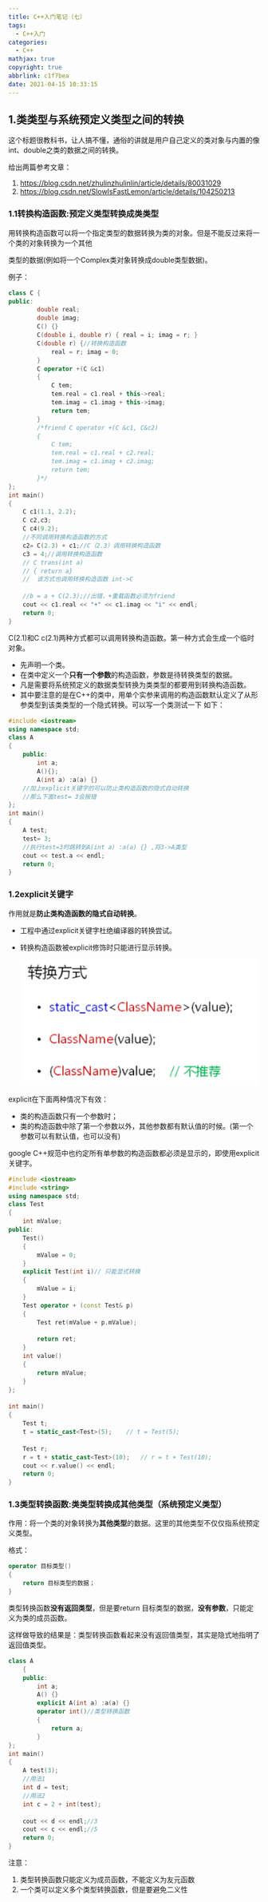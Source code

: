 ```yaml
---
title: C++入门笔记（七）
tags:
  - C++入门
categories:
  - C++
mathjax: true
copyright: true
abbrlink: c1f7bea
date: 2021-04-15 10:33:15
---
```


## 1.类类型与系统预定义类型之间的转换

这个标题很教科书，让人搞不懂，通俗的讲就是用户自己定义的类对象与内置的像int、double之类的数据之间的转换。

<!--more-->

给出两篇参考文章：

1. https://blog.csdn.net/zhulinzhulinlin/article/details/80031029
2. https://blog.csdn.net/SlowIsFastLemon/article/details/104250213

### 1.1转换构造函数:预定义类型转换成类类型

用转换构造函数可以将一个指定类型的数据转换为类的对象。但是不能反过来将一个类的对象转换为一个其他

类型的数据(例如将一个Complex类对象转换成double类型数据)。

例子：

```C++
class C {
public:
        double real;
        double imag;
        C() {}
        C(double i, double r) { real = i; imag = r; }
        C(double r) {//转换构造函数
            real = r; imag = 0;
        }
        C operator +(C &c1)
        {
            C tem;
            tem.real = c1.real + this->real;
            tem.imag = c1.imag + this->imag;
            return tem;
        }
        /*friend C operator +(C &c1, C&c2)
        {
            C tem;
            tem.real = c1.real + c2.real;
            tem.imag = c1.imag + c2.imag;
            return tem;
        }*/
};
int main()
{
    C c1(1.1, 2.2);
    C c2,c3;
    C c4(9.2);
    //不同调用转换构造函数的方式
    c2= C(2.3) + c1;//C（2.3）调用转换构造函数
    c3 = 4;//调用转换构造函数
    // C trans(int a)
    // { return a}
    //  该方式也调用转换构造函数 int->C 

    //b = a + C(2.3);//出错，+重载函数必须为friend
    cout << c1.real << "+" << c1.imag << "i" << endl;
    return 0;
}
```

C(2.1)和C c(2.1)两种方式都可以调用转换构造函数。第一种方式会生成一个临时对象。

- 先声明一个类。
- 在类中定义一个**只有一个参数**的构造函数，参数是待转换类型的数据。
- 凡是需要将系统预定义的数据类型转换为类类型的都要用到转换构造函数。
- 其中要注意的是在C++的类中，用单个实参来调用的构造函数默认定义了从形参类型到该类类型的一个隐式转换。可以写一个类测试一下 如下：

```C++
#include <iostream>
using namespace std;
class A
{
    public:
        int a;
        A(){};
        A(int a) :a(a) {}
    //加上explicit关键字的可以防止类构造函数的隐式自动转换
    //那么下面test= 3会报错
};
int main()
{
    A test;
    test= 3;
    //执行test=3时跳转到A(int a) :a(a) {} ,将3->A类型
    cout << test.a << endl;
    return 0;
}
```

### 1.2explicit关键字

作用就是**防止类构造函数的隐式自动转换**。

- 工程中通过explicit关键字杜绝编译器的转换尝试。

- 转换构造函数被explicit修饰时只能进行显示转换。

  ![image-20210415111019594](C-入门笔记（七）/image-20210415111019594.png)

explicit在下面两种情况下有效：

- 类的构造函数只有一个参数时；
- 类的构造函数中除了第一个参数以外，其他参数都有默认值的时候。(第一个参数可以有默认值，也可以没有)

google C++规范中也约定所有单参数的构造函数都必须是显示的，即使用explicit关键字。

```C++
#include <iostream>
#include <string>
using namespace std;
class Test
{
    int mValue;
public:
    Test()
    {
        mValue = 0;
    }   
    explicit Test(int i)// 只能显式转换
    {
        mValue = i;
    }   
    Test operator + (const Test& p)
    {
        Test ret(mValue + p.mValue);
        
        return ret;
    }    
    int value()
    {
        return mValue;
    }
};

int main()
{   
    Test t;    
    t = static_cast<Test>(5);    // t = Test(5);
    
    Test r;  
    r = t + static_cast<Test>(10);   // r = t + Test(10);
    cout << r.value() << endl;
    return 0;
}
```

### 1.3类型转换函数:类类型转换成其他类型（系统预定义类型）

作用：将一个类的对象转换为**其他类型**的数据。这里的其他类型不仅仅指系统预定义类型。

格式：

```C++
operator 目标类型()
{
    return 目标类型的数据；
}
```

类型转换函数**没有返回类型**，但是要return 目标类型的数据，**没有参数**，只能定义为类的成员函数。

这样做导致的结果是：类型转换函数看起来没有返回值类型，其实是隐式地指明了返回值类型。

```C++
class A
    {
    public:
        int a;
        A() {}
        explicit A(int a) :a(a) {}
        operator int()//类型转换函数
        {
            return a;
        }
};
int main()
{
    A test(3);
    //用法1
    int d = test;
    //用法2
    int c = 2 + int(test);

    cout << d << endl;//3
    cout << c << endl;//5
    return 0;
}
```

注意：

1. 类型转换函数只能定义为成员函数，不能定义为友元函数
2. 一个类可以定义多个类型转换函数，但是要避免二义性